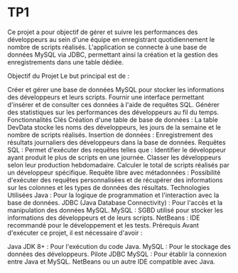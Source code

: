 # TP1
Ce projet a pour objectif de gérer et suivre les performances des développeurs au sein d'une équipe en enregistrant quotidiennement le nombre de scripts réalisés. L'application se connecte à une base de données MySQL via JDBC, permettant ainsi la création et la gestion des enregistrements dans une table dédiée.

Objectif du Projet
Le but principal est de :

Créer et gérer une base de données MySQL pour stocker les informations des développeurs et leurs scripts.
Fournir une interface permettant d'insérer et de consulter ces données à l'aide de requêtes SQL.
Générer des statistiques sur les performances des développeurs au fil du temps.
Fonctionnalités Clés
Création d'une table de base de données :
La table DevData stocke les noms des développeurs, les jours de la semaine et le nombre de scripts réalisés.
Insertion de données :
Enregistrement des résultats journaliers des développeurs dans la base de données.
Requêtes SQL :
Permet d'exécuter des requêtes telles que :
Identifier le développeur ayant produit le plus de scripts en une journée.
Classer les développeurs selon leur production hebdomadaire.
Calculer le total de scripts réalisés par un développeur spécifique.
Requête libre avec métadonnées :
Possibilité d'exécuter des requêtes personnalisées et de récupérer des informations sur les colonnes et les types de données des résultats.
Technologies Utilisées
Java : Pour la logique de programmation et l'interaction avec la base de données.
JDBC (Java Database Connectivity) : Pour l'accès et la manipulation des données MySQL.
MySQL : SGBD utilisé pour stocker les informations des développeurs et de leurs scripts.
NetBeans : IDE recommandé pour le développement et les tests.
Prérequis
Avant d'exécuter ce projet, il est nécessaire d'avoir :

Java JDK 8+ : Pour l'exécution du code Java.
MySQL : Pour le stockage des données des développeurs.
Pilote JDBC MySQL : Pour établir la connexion entre Java et MySQL.
NetBeans ou un autre IDE compatible avec Java.










